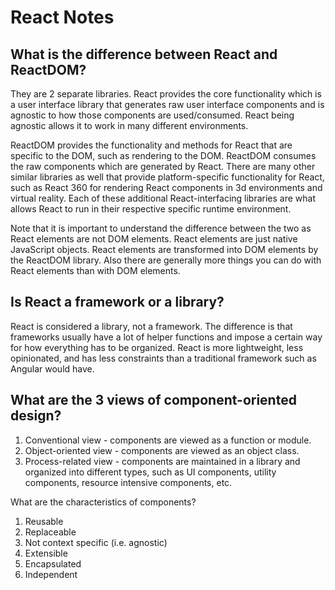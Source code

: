 # React Notes

## What is the difference between React and ReactDOM?

They are 2 separate libraries. React provides the core functionality which is a user interface library that generates raw user interface components and is agnostic to how those components are used/consumed. React being agnostic allows it to work in many different environments.

ReactDOM provides the functionality and methods for React that are specific to the DOM, such as rendering to the DOM. ReactDOM consumes the raw components which are generated by React. There are many other similar libraries as well that provide platform-specific functionality for React, such as React 360 for rendering React components in 3d environments and virtual reality. Each of these additional React-interfacing libraries are what allows React to run in their respective specific runtime environment. 

Note that it is important to understand the difference between the two as React elements are not DOM elements. React elements are just native JavaScript objects. React elements are transformed into DOM elements by the ReactDOM library. Also there are generally more things you can do with React elements than with DOM elements.

## Is React a framework or a library?

React is considered a library, not a framework. The difference is that frameworks usually have a lot of helper functions and impose a certain way for how everything has to be organized. React is more lightweight, less opinionated, and has less constraints than a traditional framework such as Angular would have.

## What are the 3 views of component-oriented design?

1. Conventional view - components are viewed as a function or module.
2. Object-oriented view - components are viewed as an object class.
3. Process-related view - components are maintained in a library and organized into different types, such as UI components, utility components, resource intensive components, etc.

What are the characteristics of components?

1. Reusable
2. Replaceable
3. Not context specific (i.e. agnostic)
4. Extensible
5. Encapsulated
6. Independent
